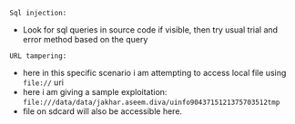 
`Sql injection:`
- Look for sql queries in source code if visible, then try usual trial and error method based on the query

`URL tampering:`
- here in this specific scenario i am attempting to access local file using `file://`  uri
- here i am giving a sample exploitation: `file:///data/data/jakhar.aseem.diva/uinfo9043715121375703512tmp`
- file on sdcard will also be accessible here.
